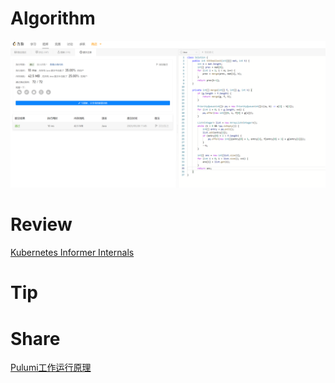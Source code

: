 # Algorithm

![](../../images/temp/zhenran-2023-05-28-lc.png)

# Review

[Kubernetes Informer Internals](https://levelup.gitconnected.com/kubernetes-informer-internals-dfa948df8670)

# Tip


# Share
[Pulumi工作运行原理](https://zhenran.notion.site/Pulumi-a63b55f20442401cbf3f59b20bf3965e)